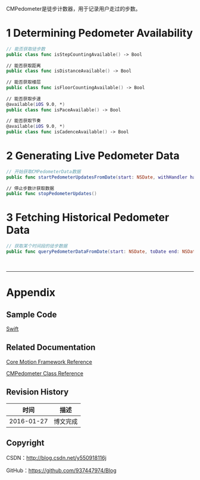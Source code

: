CMPedometer是徒步计数器，用于记录用户走过的步数。

# 1 Determining Pedometer Availability

```swift
// 能否获取徒步数
public class func isStepCountingAvailable() -> Bool
    
// 能否获取距离
public class func isDistanceAvailable() -> Bool
    
// 能否获取楼层
public class func isFloorCountingAvailable() -> Bool
    
// 能否获取步速
@available(iOS 9.0, *)
public class func isPaceAvailable() -> Bool
    
// 能否获取节奏
@available(iOS 9.0, *)
public class func isCadenceAvailable() -> Bool
```

# 2 Generating Live Pedometer Data

```swift 
// 开始获取CMPedometerData数据
public func startPedometerUpdatesFromDate(start: NSDate, withHandler handler: CMPedometerHandler)
    
// 停止步数计获取数据
public func stopPedometerUpdates()
```

# 3 Fetching Historical Pedometer Data

```swift
// 获取某个时间段的徒步数据
public func queryPedometerDataFromDate(start: NSDate, toDate end: NSDate, withHandler handler: CMPedometerHandler)
```

&#160;

----------

# Appendix

## Sample Code

[Swift](https://github.com/937447974/Swift)

## Related Documentation

[Core Motion Framework Reference](https://developer.apple.com/library/ios/documentation/CoreMotion/Reference/CoreMotion_Reference/index.html)

[CMPedometer Class Reference](https://developer.apple.com/library/ios/documentation/CoreMotion/Reference/CMPedometer_class/index.html)

## Revision History

| 时间 | 描述 |
| ---- | ---- |
| 2016-01-27 | 博文完成 |

## Copyright

CSDN：http://blog.csdn.net/y550918116j

GitHub：https://github.com/937447974/Blog
